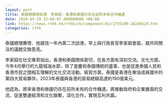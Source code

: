 ```yaml
---
layout: post
title: 泰國總理再訪港　李家超：香港和泰國仍存在前所未有合作機遇
date: 2024-05-29 15:04:07.000000000 +08:00
link: https://news.rthk.hk/rthk/ch/component/k2/1755199-20240529.htm
categories: rthk
---
```


泰國總理賽塔．他威信一年內第二次訪港，早上與行政長官李家超會面，就共同關注的議題交換意見。 

李家超在社交專頁指出，香港和泰國關係密切，在各方面有深刻交流。文化方面，今年4月舉行的九龍城潑水節，除了是慶祝泰國傳統的盛事，也是促進泰國人民和香港市民之間相互理解的文化交流活動。經貿方面，泰國是香港在東協成員國中的第四大貿易夥伴。2023年泰國與香港的貿易總額高達約190億美元。

他認為，將來香港和泰國仍存在前所未有的合作機遇，將推動政府和企業層面的交流，促進雙邊經濟和文化聯繫，深化合作，實現互利共贏。
